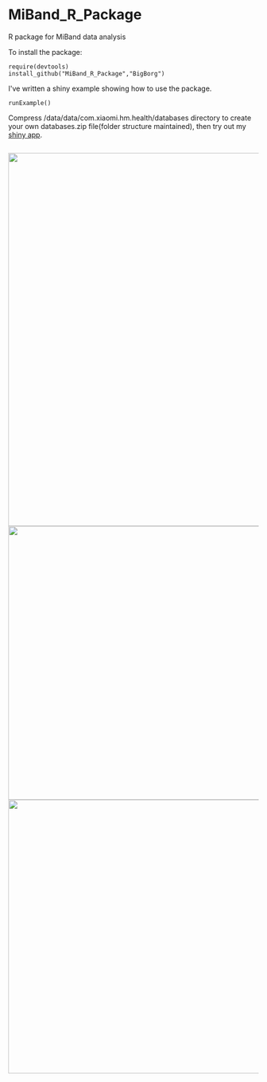 # MiBand_R_Package
R package for MiBand data analysis

To install the package:
  
```
require(devtools)
install_github("MiBand_R_Package","BigBorg")
```
  
I've written a shiny example showing how to use the package.
  
```
runExample()
``` 

Compress /data/data/com.xiaomi.hm.health/databases directory to create your own databases.zip file(folder structure maintained), then try out my [shiny app](https://bigborg.shinyapps.io/MiBand/).

<code>
<img src="http://7xshuq.com1.z0.glb.clouddn.com/blog/img/Load.png", width=750/>
<img src="http://7xshuq.com1.z0.glb.clouddn.com/blog/img/sleep.gif" width=550/>
<img src="http://7xshuq.com1.z0.glb.clouddn.com/blog/img/step.gif" width=550/>
</code>
